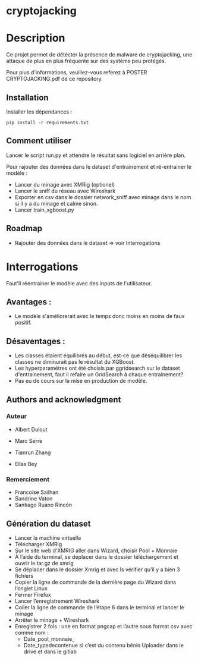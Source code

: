 # cryptojacking

# Description

Ce projet permet de détécter la présence de malware de cryptojacking, une attaque de plus en plus fréquente sur des systèms peu protégés.

Pour plus d'informations, veuillez-vous referez à POSTER CRYPTOJACKING.pdf de ce repository.


## Installation

Installer les dépendances :

```
pip install -r requirements.txt
```

## Comment utiliser
Lancer le script run.py et attendre le résultat sans logiciel en arrière plan.

Pour rajouter des données dans le dataset d'entrainement et ré-entrainer le modèle :
- Lancer du minage avec XMRig (optionel)
- Lancer le sniff du réseau avec Wireshark
- Exporter en csv dans le dossier network_sniff avec minage dans le nom si il y a du minage et calme sinon.
- Lancer train_xgboost.py


## Roadmap

- Rajouter des données dans le dataset => voir Interrogations

# Interrogations

Faut'il réentrainer le modèle avec des inputs de l'utilisateur.

## Avantages :
- Le modèle s'améliorerait avec le temps donc moins en moins de faux positif.

## Désaventages :
- Les classes étaient équilibrés au début, est-ce que déséquilibrer les classes ne diminurait pas le résultat du XGBoost.
- Les hyperparamètres ont été choisis par ggridsearch sur le dataset d'entrainement, faut il refaire un GridSearch à chaque entrainement?
- Pas eu de cours sur la mise en production de modèle.

## Authors and acknowledgment
### Auteur
- Albert Dulout

- Marc Serre

- Tianrun Zhang

- Elias Bey

### Remerciement

- Francoise Sailhan
- Sandrine Vaton
- Santiago Ruano Rincón

## Génération du dataset

- Lancer la machine virtuelle
- Télécharger XMRig
- Sur le site web d’XMRIG aller dans Wizard, choisir Pool + Monnaie
- À l’aide du terminal, se déplacer dans le dossier téléchargement et ouvrir le tar.gz de xmrig
- Se déplacer dans le dossier Xmrig et avec ls vérifier qu’il y a bien 3 fichiers
- Copier la ligne de commande de la dernière page du Wizard dans l’onglet Linux
- Fermer Firefox
- Lancer l’enregistrement Wireshark
- Coller la ligne de commande de l’étape 6 dans le terminal et lancer le minage
- Arrêter le minage + Wireshark
- Enregistrer 2 fois : une en format pngcap et l’autre sous format csv avec comme nom :
    - Date_pool_monnaie_
    - Date_typedecontenue si c’est du contenu bénin
Uploader dans le drive et dans le gitlab
